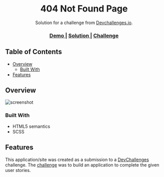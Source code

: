 <h1 align="center">404 Not Found Page</h1>

<div align="center">
   Solution for a challenge from <a href="http://devchallenges.io" target="_blank">Devchallenges.io</a>.
</div>

<div align="center">
  <h3>
    <a href="https://faraaiden-devchallenges-404-not-found.netlify.app/">
      Demo
    </a>
    <span> | </span>
    <a href="https://github.com/faraaiden/devChallenges/01-responsive-web-dev/01-404-not-found">
      Solution
    </a>
    <span> | </span>
    <a href="https://devchallenges.io/challenges/wBunSb7FPrIepJZAg0sY">
      Challenge
    </a>
  </h3>
</div>

<!-- TABLE OF CONTENTS -->

## Table of Contents

- [Overview](#overview)
  - [Built With](#built-with)
- [Features](#features)


## Overview

![screenshot](https://www.github.com/faraaiden/devChallenges/01-responsive-web-dev/01-404-not-found/assets/images/faraaiden-devchallenges-404-not-found.png)

### Built With

- HTML5 semantics
- SCSS

## Features

This application/site was created as a submission to a [DevChallenges](https://devchallenges.io/challenges) challenge. The [challenge](https://devchallenges.io/challenges/wBunSb7FPrIepJZAg0sY) was to build an application to complete the given user stories.
